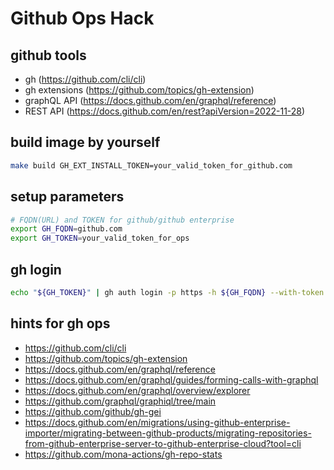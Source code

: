 # Github Ops Hack

## github tools

- gh (https://github.com/cli/cli)
- gh extensions (https://github.com/topics/gh-extension)
- graphQL API (https://docs.github.com/en/graphql/reference)
- REST API (https://docs.github.com/en/rest?apiVersion=2022-11-28)

## build image by yourself
```bash
make build GH_EXT_INSTALL_TOKEN=your_valid_token_for_github.com
```

## setup parameters

```bash
# FQDN(URL) and TOKEN for github/github enterprise
export GH_FQDN=github.com
export GH_TOKEN=your_valid_token_for_ops
```

## gh login

```bash
echo "${GH_TOKEN}" | gh auth login -p https -h ${GH_FQDN} --with-token
```

## hints for gh ops

- https://github.com/cli/cli
- https://github.com/topics/gh-extension
- https://docs.github.com/en/graphql/reference
- https://docs.github.com/en/graphql/guides/forming-calls-with-graphql
- https://docs.github.com/en/graphql/overview/explorer
- https://github.com/graphql/graphiql/tree/main
- https://github.com/github/gh-gei
- https://docs.github.com/en/migrations/using-github-enterprise-importer/migrating-between-github-products/migrating-repositories-from-github-enterprise-server-to-github-enterprise-cloud?tool=cli
- https://github.com/mona-actions/gh-repo-stats
